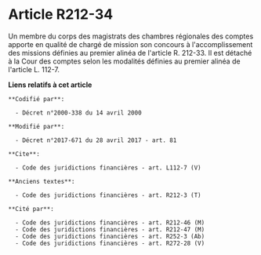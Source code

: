 # Article R212-34

Un membre du corps des magistrats des chambres régionales des comptes apporte en qualité de chargé de mission son concours à
l'accomplissement des missions définies au premier alinéa de l'article R. 212-33. Il est détaché à la Cour des comptes selon
les modalités définies au premier alinéa de l'article L. 112-7.

**Liens relatifs à cet article**

	**Codifié par**:

	  - Décret n°2000-338 du 14 avril 2000

	**Modifié par**:

	  - Décret n°2017-671 du 28 avril 2017 - art. 81

	**Cite**:

	  - Code des juridictions financières - art. L112-7 (V)

	**Anciens textes**:

	  - Code des juridictions financières - art. R212-3 (T)

	**Cité par**:

	  - Code des juridictions financières - art. R212-46 (M)
	  - Code des juridictions financières - art. R212-47 (M)
	  - Code des juridictions financières - art. R252-3 (Ab)
	  - Code des juridictions financières - art. R272-28 (V)
